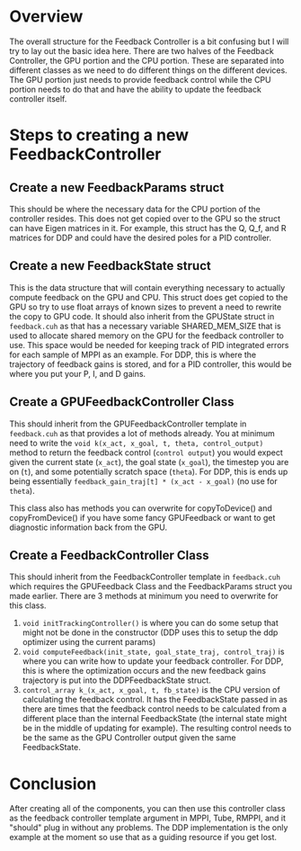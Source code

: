# Overview
The overall structure for the Feedback Controller is a bit confusing but I will try to lay out the basic idea here.
There are two halves of the Feedback Controller, the GPU portion and the CPU portion.
These are separated into different classes as we need to do different things on the different devices.
The GPU portion just needs to provide feedback control while the CPU portion needs to do that and have the ability to update the feedback controller itself.


# Steps to creating a new FeedbackController
## Create a new FeedbackParams struct
This should be where the necessary data for the CPU portion of the controller resides.
This does not get copied over to the GPU so the struct can have Eigen matrices in it.
For example, this struct has the Q, Q_f, and R matrices for DDP and could have the desired poles for a PID controller.

## Create  a new FeedbackState struct
This is the data structure that will contain everything necessary to actually compute feedback on the GPU and CPU.
This struct does get copied to the GPU so try to use float arrays of known sizes to prevent a need to rewrite the copy to GPU code.
It should also inherit from the GPUState struct in `feedback.cuh` as that has a necessary variable SHARED_MEM_SIZE that is used to allocate shared memory on the GPU for the feedback controller to use.
This space would be needed for keeping track of PID integrated errors for each sample of MPPI as an example.
For DDP, this is where the trajectory of feedback gains is stored, and for a PID controller, this would be where you put your P, I, and D gains.

## Create a GPUFeedbackController Class
This should inherit from the GPUFeedbackController template in `feedback.cuh` as that provides a lot of methods already.
You at minimum need to write the `void k(x_act, x_goal, t, theta, control_output)` method to return the feedback control (`control output`) you would expect given the current state (`x_act`), the goal state (`x_goal`), the timestep you are on (`t`), and some potentially scratch space (`theta`).
For DDP, this is ends up being essentially `feedback_gain_traj[t] * (x_act - x_goal)`  (no use for `theta`).

This class also has methods you can overwrite for copyToDevice() and copyFromDevice() if you have some fancy GPUFeedback or want to get diagnostic information back from the GPU.

## Create a FeedbackController Class
This should inherit from the FeedbackController template in `feedback.cuh` which requires the GPUFeedback Class and the FeedbackParams struct you made earlier.
There are 3 methods at minimum you need to overwrite for this class.

1. `void initTrackingController()`  is where you can do some setup that might not be done in the  constructor (DDP uses this to setup the ddp optimizer using the current params)
2. `void computeFeedback(init_state, goal_state_traj, control_traj)` is where you can write how to update your feedback controller.
For DDP, this is where the optimization occurs and the new feedback gains trajectory is put into the DDPFeedbackState struct.
3. `control_array k_(x_act, x_goal, t, fb_state)` is the CPU version of calculating the feedback control.
It has the FeedbackState passed in as there are times that the feedback control needs to be calculated from a different place than the internal FeedbackState (the internal state might be in the middle of updating for example).
The resulting control needs to be the same as the GPU Controller output given the same FeedbackState.

# Conclusion
After creating all of the components, you can then use this controller class as the feedback controller template argument in MPPI, Tube, RMPPI, and it "should" plug in without any problems. The DDP implementation is the only example at the moment so use that as a guiding resource if you get lost.
